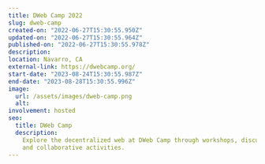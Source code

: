 ```yaml
---
title: DWeb Camp 2022
slug: dweb-camp
created-on: "2022-06-27T15:30:55.950Z"
updated-on: "2022-06-27T15:30:55.964Z"
published-on: "2022-06-27T15:30:55.978Z"
description:
location: Navarro, CA
external-link: https://dwebcamp.org/
start-date: "2023-08-24T15:30:55.987Z"
end-date: "2023-08-28T15:30:55.996Z"
image:
  url: /assets/images/dweb-camp.png
  alt:
involvement: hosted
seo:
  title: DWeb Camp
  description:
    Explore the decentralized web at DWeb Camp through workshops, discussions,
    and collaborative activities.
---
```

